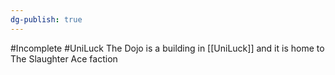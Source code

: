 ```yaml
---
dg-publish: true
---
```

#Incomplete #UniLuck 
The Dojo is a building in [[UniLuck]] and it is home to The Slaughter Ace faction

